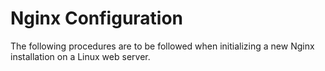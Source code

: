 <h1 style="font-weight:600,text-decoration:underline">Nginx Configuration</h1>
<p>The following procedures are to be followed when initializing a new Nginx installation on a Linux web server.</p>